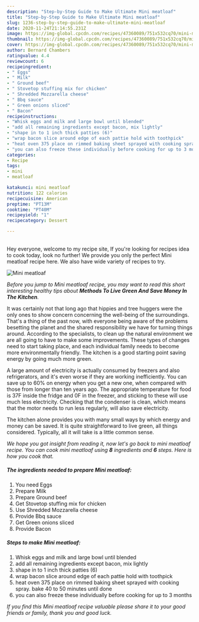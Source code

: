 ```yaml
---
description: "Step-by-Step Guide to Make Ultimate Mini meatloaf"
title: "Step-by-Step Guide to Make Ultimate Mini meatloaf"
slug: 1236-step-by-step-guide-to-make-ultimate-mini-meatloaf
date: 2020-11-24T21:14:55.231Z
image: https://img-global.cpcdn.com/recipes/47360089/751x532cq70/mini-meatloaf-recipe-main-photo.jpg
thumbnail: https://img-global.cpcdn.com/recipes/47360089/751x532cq70/mini-meatloaf-recipe-main-photo.jpg
cover: https://img-global.cpcdn.com/recipes/47360089/751x532cq70/mini-meatloaf-recipe-main-photo.jpg
author: Bernard Chambers
ratingvalue: 4.4
reviewcount: 6
recipeingredient:
- " Eggs"
- " Milk"
- " Ground beef"
- " Stovetop stuffing mix for chicken"
- " Shredded Mozzarella cheese"
- " Bbq sauce"
- " Green onions sliced"
- " Bacon"
recipeinstructions:
- "Whisk eggs and milk and large bowl until blended"
- "add all remaining ingredients except bacon, mix lightly"
- "shape in to 1 inch thick patties (6)"
- "wrap bacon slice around edge of each pattie hold with toothpick"
- "heat oven 375 place on rimmed baking sheet sprayed with cooking spray. bake 40 to 50 minutes until done"
- "you can also freeze these individually before cooking for up to 3 months"
categories:
- Recipe
tags:
- mini
- meatloaf

katakunci: mini meatloaf 
nutrition: 122 calories
recipecuisine: American
preptime: "PT13M"
cooktime: "PT40M"
recipeyield: "1"
recipecategory: Dessert

---
```

<br>
Hey everyone, welcome to my recipe site, If you're looking for recipes idea to cook today, look no further! We provide you only the perfect Mini meatloaf recipe here. We also have wide variety of recipes to try.
<br>


![Mini meatloaf](https://img-global.cpcdn.com/recipes/47360089/751x532cq70/mini-meatloaf-recipe-main-photo.jpg)

<i>Before you jump to Mini meatloaf recipe, you may want to read this short interesting healthy tips about 
<strong>Methods To Live Green And Save Money In The Kitchen</strong>.</i>
</br>

It was certainly not that long ago that hippies and tree huggers were the only ones to show concern concerning the well-being of the surroundings. That's a thing of the past now, with everyone being aware of the problems besetting the planet and the shared responsibility we have for turning things around. According to the specialists, to clean up the natural environment we are all going to have to make some improvements. These types of changes need to start taking place, and each individual family needs to become more environmentally friendly. The kitchen is a good starting point saving energy by going much more green.

A large amount of electricity is actually consumed by freezers and also refrigerators, and it's even worse if they are working inefficiently. You can save up to 60% on energy when you get a new one, when compared with those from longer than ten years ago. The appropriate temperature for food is 37F inside the fridge and 0F in the freezer, and sticking to these will use much less electricity. Checking that the condenser is clean, which means that the motor needs to run less regularly, will also save electricity.

The kitchen alone provides you with many small ways by which energy and money can be saved. It is quite straightforward to live green, all things considered. Typically, all it will take is a little common sense.


<i>We hope you got insight from reading it, now let's go back to mini meatloaf recipe. You can cook mini meatloaf using <strong>8</strong> ingredients and <strong>6</strong> steps. Here is how you cook that.
</i>

##### The ingredients needed to prepare Mini meatloaf:

1. You need  Eggs
1. Prepare  Milk
1. Prepare  Ground beef
1. Get  Stovetop stuffing mix for chicken
1. Use  Shredded Mozzarella cheese
1. Provide  Bbq sauce
1. Get  Green onions sliced
1. Provide  Bacon


##### Steps to make Mini meatloaf:

1. Whisk eggs and milk and large bowl until blended
1. add all remaining ingredients except bacon, mix lightly
1. shape in to 1 inch thick patties (6)
1. wrap bacon slice around edge of each pattie hold with toothpick
1. heat oven 375 place on rimmed baking sheet sprayed with cooking spray. bake 40 to 50 minutes until done
1. you can also freeze these individually before cooking for up to 3 months


<i>If you find this Mini meatloaf recipe valuable please share it to your good friends or family, thank you and good luck.</i>
